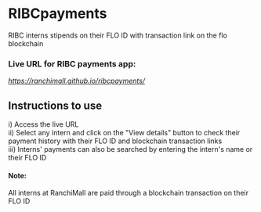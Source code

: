 # RIBCpayments
RIBC interns stipends on their FLO ID with transaction link on the flo blockchain  

### Live URL for RIBC payments app:
*https://ranchimall.github.io/ribcpayments/*  

## Instructions to use  
i) Access the live URL  
ii) Select any intern and click on the "View details" button to check their payment history with their FLO ID and blockchain transaction links  
iii) Interns' payments can also be searched by entering the intern's name or their FLO ID  

#### Note:  
All interns at RanchiMall are paid through a blockchain transaction on their FLO ID
